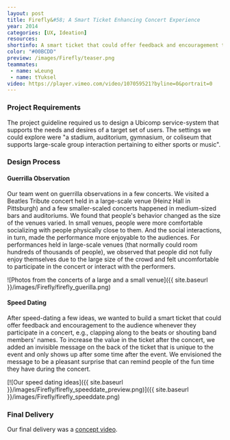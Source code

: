 ```yaml
---
layout: post
title: Firefly&#58; A Smart Ticket Enhancing Concert Experience
year: 2014
categories: [UX, Ideation]
resources: 
shortinfo: A smart ticket that could offer feedback and encouragement to the audience whenever they participate in a concert.
color: "#00BCDD"
preview: /images/Firefly/teaser.png
teammates:
 - name: wLeung
 - name: tYuksel
video: https://player.vimeo.com/video/107059521?byline=0&portrait=0
---
```


### Project Requirements
The project guideline required us to design a Ubicomp service-system that supports the needs and desires of a target set of users. The settings we could explore were "a stadium, auditorium, gymnasium, or coliseum that supports large-scale group interaction pertaining to either sports or music".

### Design Process

#### Guerrilla Observation
Our team went on guerrilla observations in a few concerts. We visited a Beatles Tribute concert held in a large-scale venue (Heinz Hall in Pittsburgh) and a few smaller-scaled concerts happened in medium-sized bars and auditoriums. We found that people's behavior changed as the size of the venues varied. In small venues, people were more comfortable socializing with people physically close to them. And the social interactions, in turn, made the performance more enjoyable to the audiences. For performances held in large-scale venues (that normally could room hundreds of thousands of people), we observed that people did not fully enjoy themselves due to the large size of the crowd and felt uncomfortable to participate in the concert or interact with the performers.

![Photos from the concerts of a large and a small venue]({{ site.baseurl }}/images/Firefly/firefly_guerilla.png)

#### Speed Dating
After speed-dating a few ideas, we wanted to build a smart ticket that could offer feedback and encouragement to the audience whenever they participate in a concert, e.g., clapping along to the beats or shouting band members' names. To increase the value in the ticket after the concert, we added an invisible message on the back of the ticket that is unique to the event and only shows up after some time after the event. We envisioned the message to be a pleasant surprise that can remind people of the fun time they have during the concert.

[![Our speed dating ideas]({{ site.baseurl }}/images/Firefly/firefly_speeddate_preview.png)]({{ site.baseurl }}/images/Firefly/firefly_speeddate.png)

### Final Delivery
Our final delivery was a [concept video](https://player.vimeo.com/video/107059521).